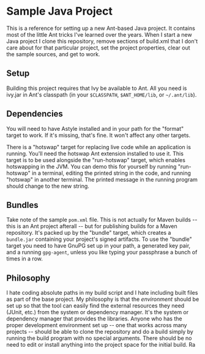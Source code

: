 # Sample Java Project

This is a reference for setting up a new Ant-based Java project. It
contains most of the little Ant tricks I've learned over the
years. When I start a new Java project I clone this repository, remove
sections of build.xml that I don't care about for that particular
project, set the project properties, clear out the sample sources, and
get to work.

## Setup

Building this project requires that Ivy be available to Ant. All you
need is ivy.jar in Ant's classpath (in your `$CLASSPATH`,
`$ANT_HOME/lib`, or `~/.ant/lib`).

## Dependencies

You will need to have Astyle installed and in your path for the
"format" target to work. If it's missing, that's fine. It won't affect
any other targets.

There is a "hotswap" target for replacing live code while an
application is running. You'll need the hotswap Ant extension
installed to use it. This target is to be used alongside the
"run-hotswap" target, which enables hotswapping in the JVM. You can
demo this for yourself by running "run-hotswap" in a terminal, editing
the printed string in the code, and running "hotswap" in another
terminal. The printed message in the running program should change to
the new string.

## Bundles

Take note of the sample `pom.xml` file. This is not actually for Maven
builds -- this is an Ant project afterall -- but for publishing builds
for a Maven repository. It's packed up by the "bundle" target, which
creates a `bundle.jar` containing your project's signed artifacts. To
use the "bundle" target you need to have GnuPG set up in your path, a
generated key pair, and a running `gpg-agent`, unless you like typing
your passphrase a bunch of times in a row.

## Philosophy

I hate coding absolute paths in my build script and I hate including
built files as part of the base project. My philosophy is that the
*environment* should be set up so that the tool can easily find the
external resources they need (JUnit, etc.) from the system or
dependency manager. It's the system or dependency manager that
provides the libraries. Anyone who has the proper development
environment set up -- one that works across many projects -- should be
able to clone the repository and do a build simply by running the
build program with no special arguments. There should be no need to
edit or install anything into the project space for the initial build.
Ra
